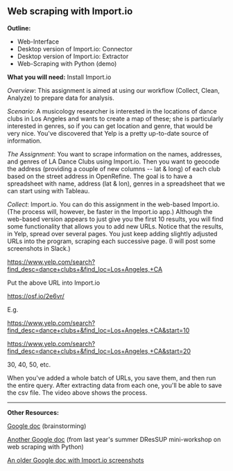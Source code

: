 ## Web scraping with Import.io

**Outline:**

* Web-Interface
* Desktop version of Import.io: Connector
* Desktop version of Import.io: Extractor
* Web-Scraping with Python (demo)

**What you will need:**
Install Import.io

*Overview*: This assignment is aimed at using our workflow (Collect, Clean, Analyze) to prepare data for analysis. 

*Scenario*: A musicology researcher is interested in the locations of dance clubs in Los Angeles and wants to create a map of these; she is particularly interested in genres, so if you can get location and genre, that would be very nice. You've discovered that Yelp is a pretty up-to-date source of information.

*The Assignment*: You want to scrape information on the names, addresses, and genres of LA Dance Clubs using Import.io. Then you want to geocode the address (providing a couple of new columns -- lat & long) of each club based on the street address in OpenRefine. The goal is to have a spreadsheet with name, address (lat & lon), genres in a spreadsheet that we can start using with Tableau.

*Collect*: Import.io. You can do this assignment in the web-based Import.io. (The process will, however, be faster in the Import.io app.) Although the web-based version appears to just give you the first 10 results, you will find some functionality that allows you to add new URLs. Notice that the results, in Yelp, spread over several pages. You just keep adding slightly adjusted URLs into the program, scraping each successive page. (I will post some screenshots in Slack.)

https://www.yelp.com/search?find_desc=dance+clubs+&find_loc=Los+Angeles,+CA

Put the above URL into Import.io

https://osf.io/2e6vr/

E.g.

https://www.yelp.com/search?find_desc=dance+clubs+&find_loc=Los+Angeles,+CA&start=10

https://www.yelp.com/search?find_desc=dance+clubs+&find_loc=Los+Angeles,+CA&start=20

30, 40, 50, etc.

When you've added a whole batch of URLs, you save them, and then run the entire query. After extracting data from each one, you'll be able to save the csv file. The video above shows the process.

----------
**Other Resources:**

[Google doc][1] (brainstorming)

[Another Google doc][2] (from last  year's summer DResSUP mini-workshop on web scraping with Python)

[An older Google doc with Import.io screenshots][3]

  [1]: https://docs.google.com/document/d/1lwRgtBcBrTjbOzUNpeQYKMOA6DwM8uUlfsDhDoVMwbE/edit?usp=sharing
  [2]: https://docs.google.com/document/d/1evvpLe5gky0hhx53PRsi8KDs11PmQDghgzttFAXrWZg/edit?usp=sharing
  [3]: https://docs.google.com/document/d/1j4T6fHxZMX1aRWsV4J15DU-A_gPqDHq9vCRvI4KnCA4/edit
